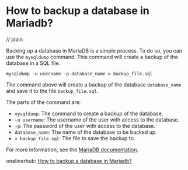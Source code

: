 # How to backup a database in Mariadb?
// plain

Backing up a database in MariaDB is a simple process. To do so, you can use the `mysqldump` command. This command will create a backup of the database in a SQL file.

```
mysqldump -u username -p database_name > backup_file.sql
```

The command above will create a backup of the database `database_name` and save it to the file `backup_file.sql`.

The parts of the command are:
- `mysqldump`: The command to create a backup of the database.
- `-u username`: The username of the user with access to the database.
- `-p`: The password of the user with access to the database.
- `database_name`: The name of the database to be backed up.
- `> backup_file.sql`: The file to save the backup to.

For more information, see the [MariaDB documentation](https://mariadb.com/kb/en/library/mysqldump/).

onelinerhub: [How to backup a database in Mariadb?](https://onelinerhub.com/mariadb/how-to-backup-a-database-in-mariadb)